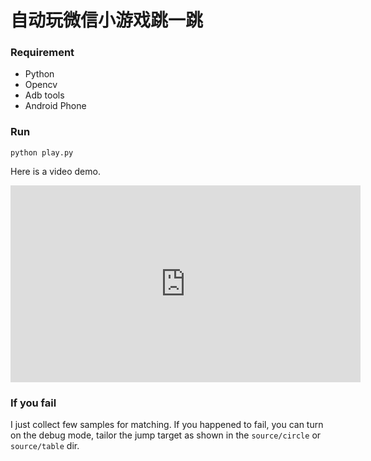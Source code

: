 # 自动玩微信小游戏跳一跳

### Requirement

- Python
- Opencv
- Adb tools
- Android Phone

### Run

	python play.py 

Here is a video demo.

<iframe width="560" height="315" src="https://www.youtube.com/embed/MQ0SCnOcjaI" frameborder="0" gesture="media" allow="encrypted-media" allowfullscreen></iframe>

### If you fail

I just collect few samples for matching. If you happened to fail, you can turn on the debug mode,
tailor the jump target as shown in the `source/circle` or `source/table` dir.